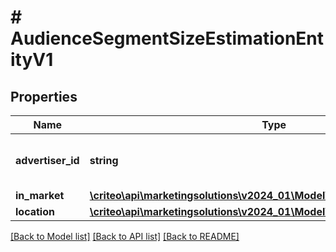 # # AudienceSegmentSizeEstimationEntityV1

## Properties

Name | Type | Description | Notes
------------ | ------------- | ------------- | -------------
**advertiser_id** | **string** | Advertiser associated to the segment |
**in_market** | [**\criteo\api\marketingsolutions\v2024_01\Model\InMarketSizeEstimationV1**](InMarketSizeEstimationV1.md) |  | [optional]
**location** | [**\criteo\api\marketingsolutions\v2024_01\Model\LocationSizeEstimationV1**](LocationSizeEstimationV1.md) |  | [optional]

[[Back to Model list]](../../README.md#models) [[Back to API list]](../../README.md#endpoints) [[Back to README]](../../README.md)
